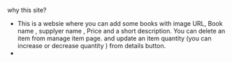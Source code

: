 why this site?
* This is a websie where you can add some books with image URL, Book name , supplyer name , Price and a short description. You can delete an item from manage item page. and update an item quantity (you can increase or decrease quantity ) from details button.
* 